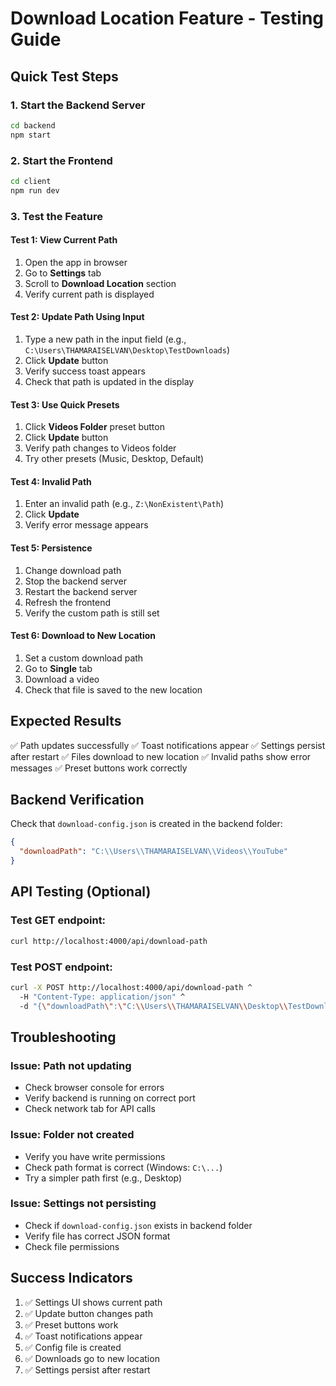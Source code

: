 # Download Location Feature - Testing Guide

## Quick Test Steps

### 1. Start the Backend Server
```bash
cd backend
npm start
```

### 2. Start the Frontend
```bash
cd client
npm run dev
```

### 3. Test the Feature

#### Test 1: View Current Path
1. Open the app in browser
2. Go to **Settings** tab
3. Scroll to **Download Location** section
4. Verify current path is displayed

#### Test 2: Update Path Using Input
1. Type a new path in the input field (e.g., `C:\Users\THAMARAISELVAN\Desktop\TestDownloads`)
2. Click **Update** button
3. Verify success toast appears
4. Check that path is updated in the display

#### Test 3: Use Quick Presets
1. Click **Videos Folder** preset button
2. Click **Update** button
3. Verify path changes to Videos folder
4. Try other presets (Music, Desktop, Default)

#### Test 4: Invalid Path
1. Enter an invalid path (e.g., `Z:\NonExistent\Path`)
2. Click **Update**
3. Verify error message appears

#### Test 5: Persistence
1. Change download path
2. Stop the backend server
3. Restart the backend server
4. Refresh the frontend
5. Verify the custom path is still set

#### Test 6: Download to New Location
1. Set a custom download path
2. Go to **Single** tab
3. Download a video
4. Check that file is saved to the new location

## Expected Results

✅ Path updates successfully
✅ Toast notifications appear
✅ Settings persist after restart
✅ Files download to new location
✅ Invalid paths show error messages
✅ Preset buttons work correctly

## Backend Verification

Check that `download-config.json` is created in the backend folder:
```json
{
  "downloadPath": "C:\\Users\\THAMARAISELVAN\\Videos\\YouTube"
}
```

## API Testing (Optional)

### Test GET endpoint:
```bash
curl http://localhost:4000/api/download-path
```

### Test POST endpoint:
```bash
curl -X POST http://localhost:4000/api/download-path ^
  -H "Content-Type: application/json" ^
  -d "{\"downloadPath\":\"C:\\Users\\THAMARAISELVAN\\Desktop\\TestDownloads\"}"
```

## Troubleshooting

### Issue: Path not updating
- Check browser console for errors
- Verify backend is running on correct port
- Check network tab for API calls

### Issue: Folder not created
- Verify you have write permissions
- Check path format is correct (Windows: `C:\...`)
- Try a simpler path first (e.g., Desktop)

### Issue: Settings not persisting
- Check if `download-config.json` exists in backend folder
- Verify file has correct JSON format
- Check file permissions

## Success Indicators

1. ✅ Settings UI shows current path
2. ✅ Update button changes path
3. ✅ Preset buttons work
4. ✅ Toast notifications appear
5. ✅ Config file is created
6. ✅ Downloads go to new location
7. ✅ Settings persist after restart
